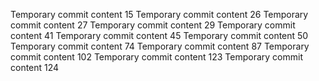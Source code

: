 Temporary commit content 15
Temporary commit content 26
Temporary commit content 27
Temporary commit content 29
Temporary commit content 41
Temporary commit content 45
Temporary commit content 50
Temporary commit content 74
Temporary commit content 87
Temporary commit content 102
Temporary commit content 123
Temporary commit content 124
